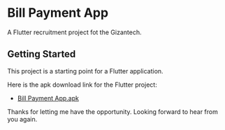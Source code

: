 # Bill Payment App

A  Flutter recruitment project fot the Gizantech.

## Getting Started

This project is a starting point for a Flutter application.

Here is the apk download link for the Flutter project:

- [Bill Payment App.apk](https://github.com/Safius-Sifat/bill_payment_app/releases/download/latext/Bill.payment.app.apk)


Thanks for letting me have the opportunity. Looking forward to hear from you again.

